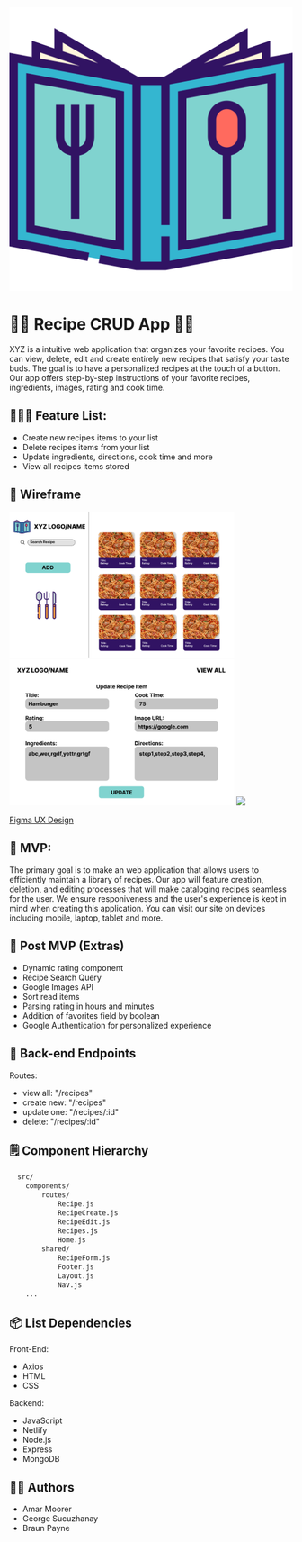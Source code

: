 ![](./client/src/assets/logo.svg)

# 🧑‍🍳 Recipe CRUD App 🧑‍🍳

XYZ is a intuitive web application that organizes your favorite recipes. You can view, delete, edit and create entirely new recipes that satisfy your taste buds. The goal is to have a personalized recipes at the touch of a button. Our app offers step-by-step instructions of your favorite recipes, ingredients, images, rating and cook time.

## 👩🏽‍🚀 Feature List:
* Create new recipes items to your list
* Delete recipes items from your list
* Update ingredients, directions, cook time and more
* View all recipes items stored

## 🎨 Wireframe

<div>
<img src="./client/src/assets/home.png" width= 400px>
<img src="/client/src/assets/update.png" width= 400px>
<img src="/client/src/assets/.png" width= 400px>
</div>

[Figma UX Design](https://www.figma.com/file/nVNAco9PUDnng4ziMvbCRs/Recipes-MERN-CRUD-APP?node-id=0%3A1)


## 🚀 MVP:
The primary goal is to make an web application that allows users to efficiently maintain a library of recipes. Our app will feature  creation, deletion, and editing processes that will make cataloging recipes seamless for the user. We ensure responiveness and the user's experience is kept in mind when creating this application. You can visit our site on devices including mobile, laptop, tablet and more.


## 🥳 Post MVP (Extras)
* Dynamic rating component
* Recipe Search Query
* Google Images API
* Sort read items
* Parsing rating in hours and minutes
* Addition of favorites field by boolean
* Google Authentication for personalized experience

## 🔨 Back-end Endpoints
Routes:
* view all: "/recipes"
* create new: "/recipes"
* update one: "/recipes/:id"
* delete: "/recipes/:id"

## 🗒️ Component Hierarchy
```
  src/
    components/
        routes/
            Recipe.js
            RecipeCreate.js
            RecipeEdit.js
            Recipes.js
            Home.js
        shared/
            RecipeForm.js
            Footer.js
            Layout.js
            Nav.js
    ...
```
## 📦 List Dependencies 

Front-End:
* Axios
* HTML
* CSS

Backend:

* JavaScript
* Netlify
* Node.js
* Express
* MongoDB


## 👨‍💻 Authors
* Amar Moorer
* George Sucuzhanay
* Braun Payne
